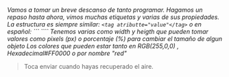 _Vamos a tomar un breve descanso de tanto programar. Hagamos un repaso hasta ahora, vimos muchas etiquetas y varias de sus propiedades._
_La estructura es siempre similar: ```<tag atributte="value"</tag>``` o en español: ```<etiqueta atributo="valor"> </etiqueta>````_
_Tenemos varias como width y heigth que pueden tomar valores como pixels (px) o porcentaje (%) para cambiar el tamaño de algun objeto_
_Los colores que pueden estar tanto en RGB(255,0,0) , Hexadecimal#FF0000 o por nombre "red"_

>Toca enviar cuando hayas recuperado el aire.